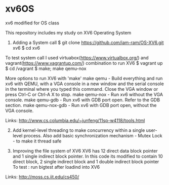 # xv6OS
xv6 modified for OS class

This repository includes my study on XV6 Operating System

1. Adding a System call
$ git clone https://github.com/iam-ram/OS-XV6.git xv6
$ cd xv6

To test system call I used virtuabox(https://www.virtualbox.org/) and vagrant(https://www.vagrantup.com/) combination to run XV6
$ vagrant up
$ cd /vagrant
$ make; make qemu-nox

More options to run XV6 with 'make'
make qemu     - Build everything and run xv6 with QEMU, with a VGA console in a new window and the serial console in the terminal where you                         typed this command. Close the VGA window or press Ctrl-C or Ctrl-A X to stop.
make qemu-nox - Run xv6 without the VGA console.
make qemu-gdb - Run xv6 with GDB port open. Refer to the GDB section.
make qemu-nox-gdb - Run xv6 with GDB port open, without the VGA console.

Links: http://www.cs.columbia.edu/~junfeng/11sp-w4118/tools.html 

2. Add kernel-level threading to make concurrency within a single user-level process. Also add basic synchronization mechanism - Mutex Lock - to make it thread safe

3. Improving the file system of XV6
XV6 has 12 direct data block pointer and 1 single indirect block pointer. In this code its modified to contain 10 direct block, 2 single indirect
block and 1 double indirect block pointer
To test : run bigtest after loadind into XV6
    
Links: http://moss.cs.iit.edu/cs450/
